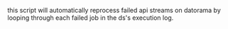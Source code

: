 this script will automatically reprocess failed api streams on datorama by looping through each failed job in the ds's execution log.
